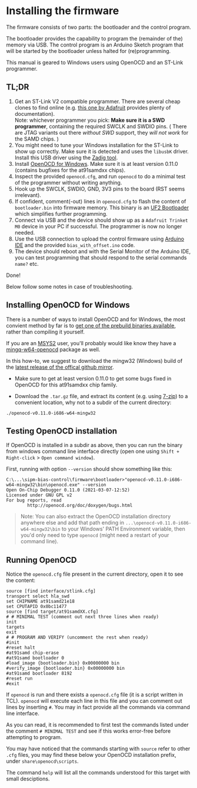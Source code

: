 
# Installing the firmware

The firmware consists of two parts: the bootloader and the control program.

The bootloader provides the capability to program the (remainder of the) memory via USB. The control program is an Arduino Sketch program that will be started by the bootloader unless halted for (re)programming.

This manual is geared to Windows users using OpenOCD and an ST-Link programmer.

## TL;DR

 1. Get an ST-Link V2 compatible programmer. There are several cheap clones to find online (e.g. [this one by Adafruit](https://www.adafruit.com/product/2548) provides plenty of documentation). \
 Note: whichever programmer you pick: **Make sure it is a SWD programmer**, containing the required SWCLK and SWDIO pins. ( There are JTAG variants out there _without SWD_ support, they _will not work_ for the SAMD chips. )
 2. You might need to tune your Windows installation for the ST-Link to show up correctly. Make sure it is detected and uses the `libusbK` driver. Install this USB driver using the  [Zadig tool](https://zadig.akeo.ie/).
 3. Install [OpenOCD for Windows](http://openocd.org/getting-openocd/). Make sure it is at least version 0.11.0 (contains bugfixes for the at91samdxx chips).
 4. Inspect the provided `openocd.cfg`, and run `openocd` to do a minimal test of the programmer without writing anything.
 5. Hook up the SWCLK, SWDIO, GND, 3V3 pins to the board (RST seems irrelevant).
 6. If confident, comment(-out) lines in `openocd.cfg` to flash the content of `bootloader.bin` into firmware memory. This binary is an [UF2 Bootloader](https://learn.adafruit.com/adafruit-trinket-m0-circuitpython-arduino/uf2-bootloader-details) which simplifies further programming.
 7. Connect via USB and the device should show up as a `Adafruit Trinket M0` device in your PC if successful. The programmer is now no longer needed.
 8. Use the USB connection to upload the control firmware using [Arduino IDE](https://www.arduino.cc/en/guide/windows) and the provided `bias_with_offset.ino` code.
 9. The device should reboot and with the Serial Monitor of the Arduino IDE, you can test programming that should respond to the serial commands `name?` etc.

Done!

Below follow some notes in case of troubleshooting.

## Installing OpenOCD for Windows

There is a number of ways to install OpenOCD and for Windows, the most convient method by far is to [get one of the prebuild binaries available](http://openocd.org/getting-openocd/), rather than compiling it yourself.

If you are an [MSYS2](https://www.msys2.org/) user, you'll probably would like know they have a [mingq-w64-openocd](https://packages.msys2.org/base/mingw-w64-openocd) package as well.

In this how-to, we suggest to download the mingw32 (Windows) build of the [latest release of the offical github mirror](https://github.com/ntfreak/openocd/releases).

 * Make sure to get at least version 0.11.0 to get some bugs fixed in OpenOCD for this at91samdxx chip family.

 * Download the ``.tar.gz`` file, and extract its content (e.g. using [7-zip](https://www.7-zip.org/)) to a convenient location, why not to a subdir of the current directory:
 ```
 ./openocd-v0.11.0-i686-w64-mingw32
 ```

## Testing OpenOCD installation

If OpenOCD is installed in a subdir as above, then you can run the binary from windows command line interface directly (open one using `Shift + Right-click` > `Open command window`).

First, running with option `--version` should show something like this:
```
C:\...\sipm-bias-control\firmware\bootloader>"openocd-v0.11.0-i686-w64-mingw32\bin\openocd.exe" --version
Open On-Chip Debugger 0.11.0 (2021-03-07-12:52)
Licensed under GNU GPL v2
For bug reports, read
        http://openocd.org/doc/doxygen/bugs.html
```

 > Note: You can also extract the OpenOCD installation directory anywhere else and add that path ending in `...\openocd-v0.11.0-i686-w64-mingw32\bin` to your Windows' PATH Environment variable, then you'd only need to type `openocd` (might need a restart of your command line).
 
## Running OpenOCD

Notice the ```openocd.cfg``` file present in the current directory, open it to see the content:

```
source [find interface/stlink.cfg]
transport select hla_swd
set CHIPNAME at91samd21e18
set CPUTAPID 0x0bc11477
source [find target/at91samdXX.cfg]
# # MINIMAL TEST (comment out next three lines when ready)
init
targets
exit
# # PROGRAM AND VERIFY (uncomment the rest when ready)
#init
#reset halt
#at91samd chip-erase
#at91samd bootloader 0
#load_image {bootloader.bin} 0x00000000 bin
#verify_image {bootloader.bin} 0x00000000 bin
#at91samd bootloader 8192
#reset run
#exit
```

If `openocd` is run and there exists a `openocd.cfg` file (it is a script written in TCL). `openocd` will execute each line in this file and you can comment out lines by inserting `#`. You may in fact provide all the commands via command line interface.

As you can read, it is recommended to first test the commands listed under the comment `# MINIMAL TEST` and see if this works error-free before attempting to program.

You may have noticed that the commands starting with `source` refer to other `.cfg` files, you may find these below your OpenOCD installation prefix, under `share\openocd\scripts`.

The command `help` will list all the commands understood for this target with small desciptions.
